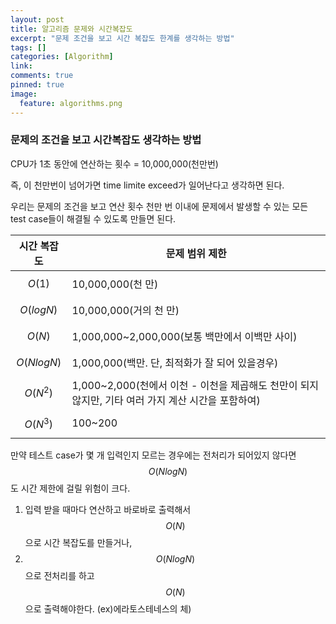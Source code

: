 ```yaml
---
layout: post
title: 알고리즘 문제와 시간복잡도
excerpt: "문제 조건을 보고 시간 복잡도 한계를 생각하는 방법"
tags: []
categories: [Algorithm]
link:
comments: true
pinned: true
image:
  feature: algorithms.png
---
```




### 문제의 조건을 보고 시간복잡도 생각하는 방법

CPU가 1초 동안에 연산하는 횟수 = 10,000,000(천만번)

즉, 이 천만번이 넘어가면 time limite exceed가 일어난다고 생각하면 된다.

우리는 문제의 조건을 보고 연산 횟수 천만 번 이내에 문제에서 발생할 수 있는 모든 test case들이 해결될 수 있도록 만들면 된다.

| 시간 복잡도  | 문제 범위 제한                                               |
| ------------ | ------------------------------------------------------------ |
| $$O(1)$$     | 10,000,000(천 만)                                            |
| $$O(logN)$$  | 10,000,000(거의 천 만)                                       |
| $$O(N)$$     | 1,000,000~2,000,000(보통 백만에서 이백만 사이)               |
| $$O(NlogN)$$ | 1,000,000(백만. 단, 최적화가 잘 되어 있을경우)               |
| $$O(N^2)$$   | 1,000~2,000(천에서 이천 - 이천을 제곱해도 천만이 되지 않지만, 기타 여러 가지 계산 시간을 포함하여) |
| $$O(N^3)$$   | 100~200                                                      |

만약 테스트 case가 몇 개 입력인지 모르는 경우에는 전처리가 되어있지 않다면 $$O(NlogN)$$도 시간 제한에 걸릴 위험이 크다.

1. 입력 받을 때마다 연산하고 바로바로 출력해서 $$O(N)$$으로 시간 복잡도를 만들거나,
2. $$O(NlogN)$$으로  전처리를 하고 $$O(N)$$으로 출력해야한다. (ex)에라토스테네스의 체)